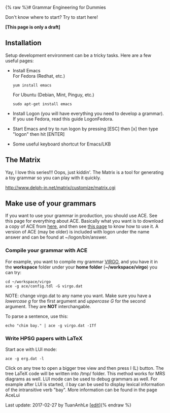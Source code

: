 {% raw %}# Grammar Engineering for Dummies

Don't know where to start? Try to start here!

**\[This page is only a draft\]**

## Installation

Setup development environment can be a tricky tasks. Here are a few
useful pages:

- Install Emacs\
For Fedora (Redhat, etc.)  
  
      yum install emacs
  
  For Ubuntu (Debian, Mint, Pinguy, etc.)  
  
      sudo apt-get install emacs
- Install Logon (you will have everything you
need to develop a grammar). If you use Fedora, read this guide
LogonFedora.
- Start Emacs and try to run logon by pressing \[ESC\] then \[x\] then
type "logon" then hit \[ENTER\]
- Some useful keyboard shortcut for Emacs/LKB

## The Matrix

Yay, I love this series!!! Oops, just kiddin'. The Matrix is a tool for
generating a toy grammar so you can play with it quickly.

<http://www.delph-in.net/matrix/customize/matrix.cgi>

## Make use of your grammars

If you want to use your grammar in production, you should use ACE. See
this page for everything about ACE. Basically what you want is
to download a copy of ACE from
[here](http://sweaglesw.org/linguistics/ace/), and then see [this
page]() to know how to use it. A version of ACE (may be older) is
included with logon under the name answer and can be found at
\~/logon/bin/answer.

### Compile your grammar with ACE

For example, you want to compile my grammar
[VIRGO](https://github.com/letuananh/virgo), and you have it in the
**workspace** folder under your **home folder** (**\~/workspace/virgo**)
you can try:

    cd ~/workspace/virgo
    ace -g ace/config.tdl -G virgo.dat

NOTE: change virgo.dat to any name you want. Make sure you have a <span
class="u">*lowercase g*</span> for the first argument and *<span
class="u">uppercase G</span>* for the second argument. They are <span
class="u">**NOT**</span> interchangable.

To parse a sentence, use this:

    echo "chim bay." | ace -g virgo.dat -1Tf

### Write HPSG papers with LaTeX

Start ace with LUI mode:

    ace -g erg.dat -l

Click on any tree to open a bigger tree view and then press l (L)
button. The tree LaTeX code will be written into /tmp/ folder. This
method works for MRS diagrams as well. LUI mode can be used to debug
grammars as well. For example after LUI is started, :l bay can be used
to display lexical information of the intransitive verb "bay". More
information can be found in the page AceLui

Last update: 2017-02-27 by TuanAnhLe [[edit](https://github.com/delph-in/docs/wiki/TuanAnhLe_GramEng4Dummies/_edit)]{% endraw %}
